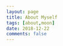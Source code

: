 ```yaml
---
layout: page
title: About Myself
tags: [about,moon]
date: 2018-12-22
comments: false
---
```


<!-- <link href="/assets/css/typed.css" rel="stylesheet"> -->

<!-- typed start-->
<!-- <div id="home" class="tab-pane fade in active">
<div class="home-content">
    <div role="home-title">
    <h2>I am
        <div id="typed-strings"><span>Allen Tan</span> <span>Code Rookie</span> <span>Moving</span></div>
        <span id="typing" style="white-space:pre;"></span></h2>
    </div>
    <p>I am just a ordinary person<br/>
    But I want to do something extraordinary
    </p>
</div>
<div id="countdown"></div>
</div>   -->
<!-- typed end -->
<!-- <script src="/assets/js/jquery.min.js" type="text/javascript"></script>
<script src="https://cdn.bootcss.com/typed.js/2.0.9/typed.min.js"></script>
<script>
    $(function(){
        $("#typing").typed({
            stringsElement: $('#typed-strings'),
            typeSpeed: 100,
            backDelay: 1000,
            loop: true,
            contentType: 'html',
            loopCount: false,
        });
    });
</script> -->
